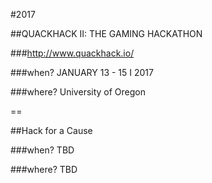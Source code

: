 #2017

##QUACKHACK II: THE GAMING HACKATHON

###http://www.quackhack.io/

###when?
JANUARY 13 - 15 I 2017

###where?
University of Oregon

==

##Hack for a Cause

###when?
TBD

###where?
TBD
